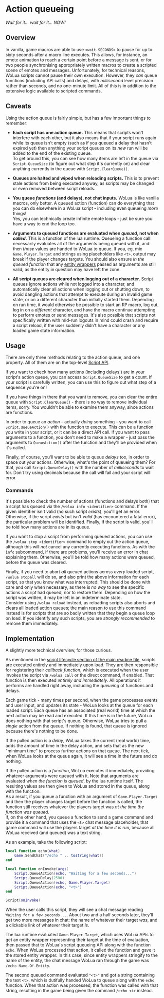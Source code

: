 # Action queueing
_Wait for it... wait for it... NOW!_

## Overview
In vanilla, game macros are able to use `<wait.SECONDS>` to pause for up to sixty seconds after a macro line executes. This allows, for instance, an emote animation to reach a certain point before a message is sent, or for two people synchronising appropriately written macros to create a scripted scene of emotes and messages. Unfortunately, for technical reasons, WoLua scripts cannot pause their own execution. However, they _can_ queue functions (including API calls) and delays, with _millisecond_ level precision rather than seconds, and no one-minute limit. All of this is in addition to the extensive logic available to scripted commands.

## Caveats
Using the action queue is fairly simple, but has a few important things to remember:

- **Each script has one action queue.** This means that scripts won't interfere with each other, but it also means that if your script runs again while its queue isn't empty (such as if you queued a delay that hasn't expired yet) then anything your script queues on its _new_ run will be added to the end of the existing queue.\
  To get around this, you can see how many items are left in the queue via `Script.QueueSize` (to figure out what step it's currently on) and clear anything currently in the queue with `Script.ClearQueue()`.

- **Queues are halted and wiped when reloading scripts.** This is to prevent stale actions from being executed anyway, as scripts may be changed or even removed between script reloads.

- **You queue _functions_ (and delays), not chat inputs.** WoLua is like vanilla macros, only better. A queued action (function) can do everything that you can do elsewhere in a WoLua script - including even queueing _more_ things!\
  Yes, you can technically create infinite emote loops - just be sure you have a way to end the loop too.

- **Arguments to queued functions are evaluated when _queued_, not when _called_.** This is a function of the lua runtime. Queueing a function call necessarily evaluates all of the arguments being queued with it, and then _those_ values are handed to WoLua to queue. If you, eg, mix `Game.Player.Target` and strings using placeholders like `<t>`, output may break if the player changes targets. You should also ensure _in the queued function_ that any [entity wrappers](entity.md) passed as arguments are still valid, as the entity in question may have left the zone.

- **All script queues are cleared when logging out of a character.** Script queues ignore actions while not logged into a character, and automatically clear all actions when logging out or shutting down, to avoid dangling actions that attempt to execute during an invalid game state, or on a different character than initially started them. Depending on run time, it would otherwise be possible to start an RP macro, log out, log in on a _different_ character, and have the macro continue attempting to perform emotes or send messages. It's also possible that scripts not specifically written with mid-run logouts in mind could crash and require a script reload, if the user suddenly didn't have a character or any loaded game state information.

## Usage
There are only three methods relating to the action queue, and one property. All of them are on the top-level [Script API](script.md).

If you want to check how many actions (including delays!) are in your script's action queue, you can access `Script.QueueSize` to get a count. If your script is carefully written, you can use this to figure out what step of a sequence you're on!

If you have things in there that you want to remove, you can clear the entire queue with `Script.ClearQueue()` - there is no way to remove individual items, sorry. You wouldn't be able to examine them anyway, since actions are functions.

In order to queue an _action_ - actually _doing_ something - you want to call `Script.QueueAction()` with the function to execute. This can be a function you write in your script, or it can be a direct API call. If you want to pass arguments to a function, you don't need to make a wrapper - just pass the arguments to `QueueAction()` after the function and they'll be provided when it's called. <!-- Queue totally doesn't sound like a word anymore. -->

Finally, of course, you'll want to be able to queue _delays_ too, in order to space out your actions. Otherwise, what's the point of queueing them? For that, you call `Script.QueueDelay()` with the number of _milliseconds_ to wait for. Don't try using decimals because the call will fail and your script will error.

### Commands

It's possible to check the number of actions (functions and delays both) that a script has queued via the `/wolua info <identifier>` command. If the given identifier isn't valid (no such script _exists_), you'll get an error. Otherwise, if the script _exists_ but isn't _valid_ (has encountered a fatal error), the particular problem will be identified. Finally, if the script is valid, you'll be told how many actions are in its queue.

If you want to stop a script from performing queued actions, you can use the `/wolua stop <identifier>` command to empty out the action queue, although this will _not_ cancel any currently executing functions. As with the `info` subcommand, if there are problems, you'll receive an error in chat explaining them. Otherwise, you'll be told how many actions _were_ queued, before the queue was cleared.

Finally, if you need to abort _all_ queued actions across _every_ loaded script, `/wolua stopall` will do so, and also print the above information for each script, so that you know what was interrupted. This should be done with care and only when necessary, as there is _no way_ to see the specific actions a script had queued, nor to restore them. Depending on how the script was written, it may be left in an indeterminate state.\
Consider using `/wolua reload` instead, as reloading scripts also aborts and clears all loaded action queues; the main reason to use this command instead is for scripts that are so badly written that they begin a queue loop on load. If you identify any such scripts, you are _strongly recommended_ to remove them immediately.

## Implementation
A slightly more technical overview, for those curious.

As mentioned in the [script lifecycle section of the main readme file](README.md#script-lifecycle), scripts are executed entirely and immediately upon load. They are then responsible for registering their _callback function_, which is executed when the user invokes the script via `/wolua call` or the direct command, if enabled. That function is then executed _entirely and immediately_. All operations it performs are handled right away, including the _queueing_ of functions and delays.

Each game tick - many times per second, when the game processes events and user input, and updates its state - WoLua looks at the queue for each loaded script. Each queue has an associated (real world) time at which the next action may be read and executed. If this time is in the future, WoLua does nothing with that script's queue. Otherwise, WoLua tries to pull a _single_ action from the queue. If nothing is found, that queue is ignored because there's nothing to be done.

If the pulled action is a _delay_, WoLua takes the current (real world) time, adds the amount of time in the delay action, and sets that as the new "minimum time" to process further actions on that queue. The next tick, when WoLua looks at the queue again, it will see a time in the future and do nothing.

If the pulled action is a _function_, WoLua executes it immediately, providing whatever arguments were queued with it. Note that arguments are evaluated _when the function is queued_, by the lua runtime itself. The resulting values are then given to WoLua and stored in the queue, along with the function.\
As a result, if you queue a function with an argument of `Game.Player.Target` and then the player changes target before the function is called, the function still receives whatever the players target was _at the time the function was queued_.\
If, on the other hand, you queue a function to send a game command and provide it a command that uses the `<t>` chat message placeholder, that game command will use the players target _at the time it is run_, because all WoLua received (and queued) was a text string.

As an example, take the following script:

```lua
local function echo(what)
	Game.SendChat("/echo " .. tostring(what))
end

local function onInvoke(args)
	Script.QueueAction(echo, "Waiting for a few seconds...")
	Script.QueueDelay(2500)
	Script.QueueAction(echo, Game.Player.Target)
	Script.QueueAction(echo, "<t>")
end

Script(onInvoke)
```

When the user calls this script, they will see a chat message reading `Waiting for a few seconds...`. About two and a half seconds later, they'll get two more messages in chat: the name of whatever their target _was_, and a clickable link of whatever their target _is_.

The lua runtime evaluated `Game.Player.Target`, which uses WoLua APIs to get an entity wrapper representing their target at the time of evaluation, then passed that to WoLua's script queueing API along with the function `echo`. When WoLua processed that action, it called the function and gave it the stored entity wrapper. In this case, since entity wrappers stringify to the name of the entity, the chat message WoLua ran through the game was `/echo Name-Of-Entity`.

The second queued command evaluated `"<t>"` and got a string containing the text `<t>`, which is dutifully handed WoLua to queue along with the `echo` function. When that action was processed, the function was called with that string, resulting in the game being given the command `/echo <t>` instead.
